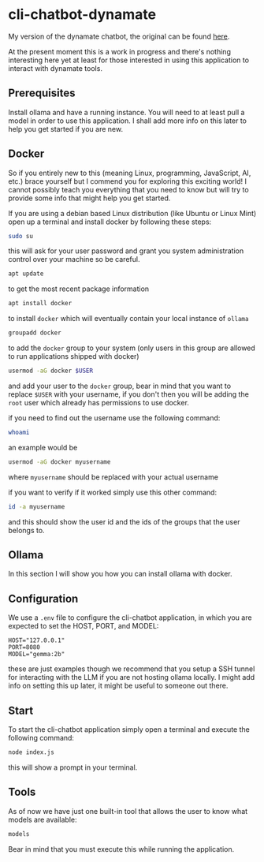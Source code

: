 # cli-chatbot-dynamate
My version of the dynamate chatbot, the original can be found
[here](https://github.com/omendibleba/DynaMate).

At the present moment this is a work in progress and there's nothing interesting here
yet at least for those interested in using this application to interact with dynamate
tools.

## Prerequisites

Install ollama and have a running instance. You will need to at least pull a model
in order to use this application. I shall add more info on this later to help you
get started if you are new.

## Docker

So if you entirely new to this (meaning Linux, programming, JavaScript, AI, etc.)
brace yourself but I commend you for exploring this exciting world! I cannot possibly
teach you everything that you need to know but will try to provide some info that
might help you get started.

If you are using a debian based Linux distribution (like Ubuntu or Linux Mint) open up
a terminal and install docker by following these steps:


```sh
sudo su
```

this will ask for your user password and grant you system administration control over
your machine so be careful.

```sh
apt update
```

to get the most recent package information

```sh
apt install docker
```

to install `docker` which will eventually contain your local instance of `ollama` 

```sh
groupadd docker
```

to add the `docker` group to your system (only users in this group are allowed to
run applications shipped with docker)

```sh
usermod -aG docker $USER
```

and add your user to the `docker` group, bear in mind that you want to replace `$USER`
with your username, if you don't then you will be adding the `root` user which already
has permissions to use docker.

if you need to find out the username use the following command:

```sh
whoami
```

an example would be

```sh
usermod -aG docker myusername
```

where `myusername` should be replaced with your actual username

if you want to verify if it worked simply use this other command:

```sh
id -a myusername
```

and this should show the user id and the ids of the groups that the user belongs to.

## Ollama

In this section I will show you how you can install ollama with docker.

## Configuration

We use a `.env` file to configure the cli-chatbot application, in which you are expected
to set the HOST, PORT, and MODEL:

```make
HOST="127.0.0.1"
PORT=8080
MODEL="gemma:2b"
```

these are just examples though we recommend that you setup a SSH tunnel for interacting
with the LLM if you are not hosting ollama locally. I might add info on setting this up
later, it might be useful to someone out there.

## Start

To start the cli-chatbot application simply open a terminal and execute the following
command:

```sh
node index.js
```

this will show a prompt in your terminal.

## Tools

As of now we have just one built-in tool that allows the user to know what models are
available:

```sh
models
```

Bear in mind that you must execute this while running the application.
